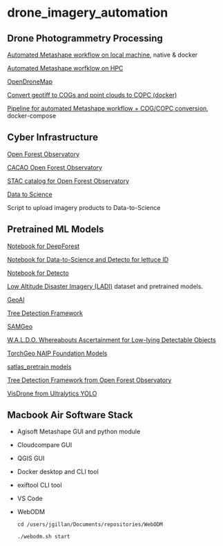 # drone_imagery_automation

## Drone Photogrammetry Processing 

[Automated Metashape workflow on local machine](https://github.com/jeffgillan/automate-metashape), native & docker

[Automated Metashape worfklow on HPC](https://github.com/jeffgillan/metashape_hpc)

[OpenDroneMap](https://github.com/jeffgillan/opendronemap)

[Convert geotiff to COGs and point clouds to COPC (docker)](https://github.com/jeffgillan/cog_copc_generate)

[Pipeline for automated Metashape workflow + COG/COPC conversion](https://github.com/jeffgillan/cog_copc_generate), docker-compose


## Cyber Infrastructure

[Open Forest Observatory](https://openforestobservatory.org/)

[CACAO Open Forest Observatory](https://github.com/open-forest-observatory/cacao-terraform-ofo/tree/main)  

[STAC catalog for Open Forest Observatory](https://github.com/open-forest-observatory/stac)

[Data to Science](https://ps2.d2s.org/)

Script to upload imagery products to Data-to-Science


## Pretrained ML Models

[Notebook for DeepForest](https://github.com/ua-datalab/Geospatial_Workshops/wiki/Image-Object-Detection-%E2%80%90-Deep-Forest)

[Notebook for Data-to-Science and Detecto for lettuce ID](https://github.com/jeffgillan/data_to_science_scripts/blob/main/lettuce_detecto.ipynb)

[Notebook for Detecto](https://github.com/ua-datalab/Geospatial_Workshops/wiki/Image-Object-Detection-%E2%80%90-Detecto) 

[Low Altitude Disaster Imagery (LADI)](https://github.com/LADI-Dataset/ladi-overview) dataset and pretrained models.

[GeoAI](https://geoai.gishub.org/)

[Tree Detection Framework](https://github.com/open-forest-observatory/tree-detection-framework)

[SAMGeo](https://samgeo.gishub.org/)

[W.A.L.D.O. Whereabouts Ascertainment for Low-lying Detectable Objects](https://huggingface.co/StephanST/WALDO30)

[TorchGeo NAIP Foundation Models](https://torchgeo.readthedocs.io/en/stable/api/models.html#naip)

[satlas_pretrain models](https://github.com/allenai/satlaspretrain_models/)

[Tree Detection Framework from Open Forest Observatory](https://github.com/open-forest-observatory/tree-detection-framework)

[VisDrone from Ultralytics YOLO](https://docs.ultralytics.com/datasets/detect/visdrone/)

## Macbook Air Software Stack
* Agisoft Metashape GUI and python module
* Cloudcompare GUI
* QGIS GUI
* Docker desktop and CLI tool
* exiftool CLI tool
* VS Code
* WebODM

  `cd /users/jgillan/Documents/repositories/WebODM`

  `./webodm.sh start`



